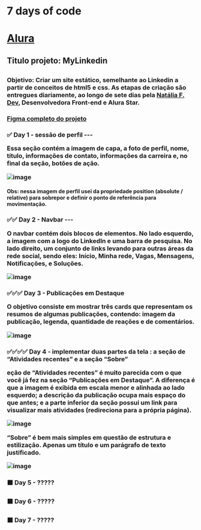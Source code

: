 <h1> 7 days of code  <h1> <a href="https://www.alura.com.br">Alura</a>

<h2> Titulo projeto: MyLinkedin <h2>

<h3>Objetivo: Criar um  site estático, semelhante ao Linkedin a partir de conceitos de html5 e css. As etapas de criação são entregues diariamente, ao longo de sete dias pela <a href="https://gist.github.com/natalia-fs">Natália F. Dev</a>, Desenvolvedora Front-end e Alura Star.

<h3><a href="https://www.figma.com/file/YNrQbgrdCBM7tDd6CfpBmm/7days---HTML-e-CSS-(Linkedin)?type=design&node-id=0%3A1&mode=dev">Figma completo do projeto</a>

<h3>✅ Day 1 - sessão de perfil ---
<p>Essa seção contém a imagem de capa, a foto de perfil, nome, título, informações de contato, informações da carreira e, no final da seção, botões de ação. 
  
![image](https://github.com/KazzenBS/mylinkedin/assets/150951409/02d995fe-ceb0-430b-a499-45a71d60941b)
<h4>Obs: nessa imagem de perfil usei da propriedade position (absolute / relative) para sobrepor e definir o ponto de referência para movimentação.
  
<h3>✅✅ Day 2 - Navbar ---
<p>O navbar contém dois blocos de elementos. No lado esquerdo, a imagem com a logo do LinkedIn e uma barra de pesquisa. No lado direito, um conjunto de links levando para outras áreas da rede social, sendo eles: Início, Minha rede, Vagas, Mensagens, Notificações, e Soluções.
  
![image](https://github.com/KazzenBS/mylinkedin/assets/150951409/e733bb89-fea9-478e-95f7-8113058b2422)

<h3> ✅✅✅ Day 3 - Publicações em Destaque
<p>O objetivo consiste em mostrar três cards que representam os resumos de algumas publicações, contendo: imagem da publicação, legenda, quantidade de reações e de comentários.

![image](https://github.com/KazzenBS/mylinkedin/assets/150951409/59e33327-0caf-45d3-8222-13d02c1f382b)

  
<h3> ✅✅✅✅ Day 4 - implementar duas partes da tela : a seção de “Atividades recentes” e a seção “Sobre”
<p> eção de “Atividades recentes” é muito parecida com o que você já fez na seção “Publicações em Destaque”. A diferença é que a imagem é exibida em escala menor e alinhada ao lado esquerdo; a descrição da publicação ocupa mais espaço do que antes; e a parte inferior da seção possui um link para visualizar mais atividades (redireciona para a própria página).

![image](https://github.com/KazzenBS/mylinkedin/assets/150951409/415c09d8-b73d-4fb4-a047-d71abe8f747c)
  
<p>“Sobre” é bem mais simples em questão de estrutura e estilização. Apenas um título e um parágrafo de texto justificado.

![image](https://github.com/KazzenBS/mylinkedin/assets/150951409/7034dd2a-1e60-489f-9b3a-d763d9a82d90)
  
<h3>⬛ Day 5 - ?????
  
<h3>⬛ Day 6 - ?????
  
<h3>⬛ Day 7 - ?????


